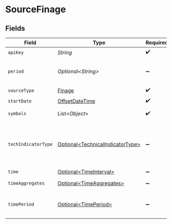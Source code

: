 # SourceFinage


## Fields

| Field                                                                                     | Type                                                                                      | Required                                                                                  | Description                                                                               |
| ----------------------------------------------------------------------------------------- | ----------------------------------------------------------------------------------------- | ----------------------------------------------------------------------------------------- | ----------------------------------------------------------------------------------------- |
| `apiKey`                                                                                  | *String*                                                                                  | :heavy_check_mark:                                                                        | N/A                                                                                       |
| `period`                                                                                  | *Optional\<String>*                                                                       | :heavy_minus_sign:                                                                        | Time period. Default is 10                                                                |
| `sourceType`                                                                              | [Finage](../../models/shared/Finage.md)                                                   | :heavy_check_mark:                                                                        | N/A                                                                                       |
| `startDate`                                                                               | [OffsetDateTime](https://docs.oracle.com/javase/8/docs/api/java/time/OffsetDateTime.html) | :heavy_check_mark:                                                                        | N/A                                                                                       |
| `symbols`                                                                                 | List\<*Object*>                                                                           | :heavy_check_mark:                                                                        | List of symbols                                                                           |
| `techIndicatorType`                                                                       | [Optional\<TechnicalIndicatorType>](../../models/shared/TechnicalIndicatorType.md)        | :heavy_minus_sign:                                                                        | One of DEMA, EMA, SMA, WMA, RSI, TEMA, Williams, ADX                                      |
| `time`                                                                                    | [Optional\<TimeInterval>](../../models/shared/TimeInterval.md)                            | :heavy_minus_sign:                                                                        | N/A                                                                                       |
| `timeAggregates`                                                                          | [Optional\<TimeAggregates>](../../models/shared/TimeAggregates.md)                        | :heavy_minus_sign:                                                                        | Size of the time                                                                          |
| `timePeriod`                                                                              | [Optional\<TimePeriod>](../../models/shared/TimePeriod.md)                                | :heavy_minus_sign:                                                                        | Time Period for cash flow stmts                                                           |